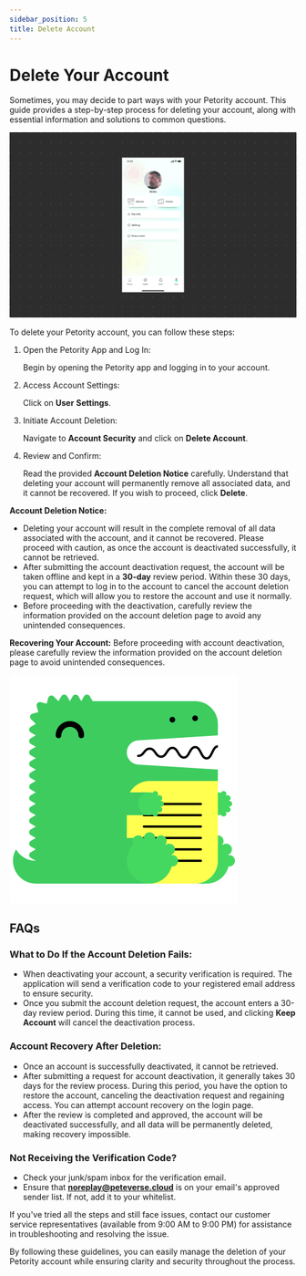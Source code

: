 ```yaml
---
sidebar_position: 5
title: Delete Account
---
```


# Delete Your Account
Sometimes, you may decide to part ways with your Petority account. This guide provides a step-by-step process for deleting your account, along with essential information and solutions to common questions.

![delete account](/img/manage-account/Delete-Account.gif)

To delete your Petority account, you can follow these steps:
1. Open the Petority App and Log In:

    Begin by opening the Petority app and logging in to your account.
2. Access Account Settings:

    Click on **User** **Settings**.
3. Initiate Account Deletion:

    Navigate to **Account Security** and click on **Delete Account**.
4. Review and Confirm:

    Read the provided **Account Deletion Notice** carefully. Understand that deleting your account will permanently remove all associated data, and it cannot be recovered. If you wish to proceed, click **Delete**.

**Account Deletion Notice:**
+ Deleting your account will result in the complete removal of all data associated with the account, and it cannot be recovered. Please proceed with caution, as once the account is deactivated successfully, it cannot be retrieved.
+ After submitting the account deactivation request, the account will be taken offline and kept in a **30-day** review period. Within these 30 days, you can attempt to log in to the account to cancel the account deletion request, which will allow you to restore the account and use it normally.
+ Before proceeding with the deactivation, carefully review the information provided on the account deletion page to avoid any unintended consequences.

**Recovering Your Account:**
Before proceeding with account deactivation, please carefully review the information provided on the account deletion page to avoid unintended consequences.

![recover account](/img/logo.svg)

## FAQs
### What to Do If the Account Deletion Fails:
+ When deactivating your account, a security verification is required. The application will send a verification code to your registered email address to ensure security.
+ Once you submit the account deletion request, the account enters a 30-day review period. During this time, it cannot be used, and clicking **Keep Account** will cancel the deactivation process.

### Account Recovery After Deletion:
+ Once an account is successfully deactivated, it cannot be retrieved.
+ After submitting a request for account deactivation, it generally takes 30 days for the review process. During this period, you have the option to restore the account, canceling the deactivation request and regaining access. You can attempt account recovery on the login page.
+ After the review is completed and approved, the account will be deactivated successfully, and all data will be permanently deleted, making recovery impossible.

### Not Receiving the Verification Code?
+ Check your junk/spam inbox for the verification email.
+ Ensure that **noreplay@peteverse.cloud** is on your email's approved sender list. If not, add it to your whitelist.

If you've tried all the steps and still face issues, contact our customer service representatives (available from 9:00 AM to 9:00 PM) for assistance in troubleshooting and resolving the issue.

By following these guidelines, you can easily manage the deletion of your Petority account while ensuring clarity and security throughout the process.
